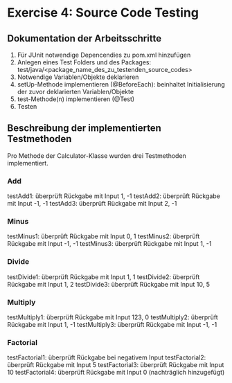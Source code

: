 # Exercise 4: Source Code Testing

## Dokumentation der Arbeitsschritte

1. Für JUnit notwendige Depencendies zu pom.xml hinzufügen
2. Anlegen eines Test Folders und des Packages: test/java/<package_name_des_zu_testenden_source_codes>
3. Notwendige Variablen/Objekte deklarieren
4. setUp-Methode implementieren (@BeforeEach): beinhaltet Initialisierung der zuvor deklarierten Variablen/Objekte
5. test-Methode(n) implementieren (@Test)
6. Testen

## Beschreibung der implementierten Testmethoden

Pro Methode der Calculator-Klasse wurden drei Testmethoden implementiert.

### Add

testAdd1: überprüft Rückgabe mit Input 1, -1
testAdd2: überprüft Rückgabe mit Input -1, -1
testAdd3: überprüft Rückgabe mit Input 2, -1

### Minus

testMinus1: überprüft Rückgabe mit Input 0, 1
testMinus2: überprüft Rückgabe mit Input -1, -1
testMinus3: überprüft Rückgabe mit Input 1, -1

### Divide

testDivide1: überprüft Rückgabe mit Input 1, 1
testDivide2: überprüft Rückgabe mit Input 1, 2
testDivide3: überprüft Rückgabe mit Input 10, 5

### Multiply

testMultiply1: überprüft Rückgabe mit Input 123, 0
testMultiply2: überprüft Rückgabe mit Input 1, -1
testMultiply3: überprüft Rückgabe mit Input -1, -1

### Factorial

testFactorial1: überprüft Rückgabe bei negativem Input
testFactorial2: überprüft Rückgabe mit Input 5
testFactorial3: überprüft Rückgabe mit Input 10
testFactorial4: überprüft Rückgabe mit Input 0 (nachträglich hinzugefügt)
